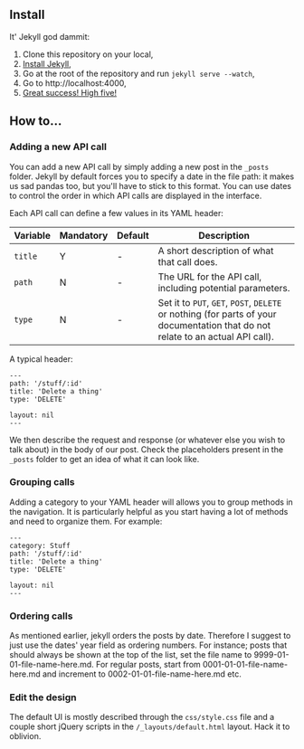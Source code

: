 ## Install

It' Jekyll god dammit:

1. Clone this repository on your local,
1. [Install Jekyll](https://github.com/mojombo/jekyll/wiki/install),
1. Go at the root of the repository and run ```jekyll serve --watch```,
1. Go to http://localhost:4000,
1. [Great success! High five!](http://www.youtube.com/watch?v=wWWyJwHQ-4E)

## How to...

### Adding a new API call

You can add a new API call by simply adding a new post in the `_posts` folder. Jekyll by default forces you to specify a date in the file path: it makes us sad pandas too, but you'll have to stick to this format. You can use dates to control the order in which API calls are displayed in the interface.



Each API call can define a few values in its YAML header:

Variable | Mandatory | Default | Description
--- | --- | --- | ---
``title`` | Y | - | A short description of what that call does.
``path`` | N | - | The URL for the API call, including potential parameters.
``type`` | N | - | Set it to `PUT`, `GET`, `POST`, `DELETE` or nothing (for parts of your documentation that do not relate to an actual API call).

A typical header:

```
---
path: '/stuff/:id'
title: 'Delete a thing'
type: 'DELETE'

layout: nil
---
```

We then describe the request and response (or whatever else you wish to talk about) in the body of our post. Check the placeholders present in the `_posts` folder to get an idea of what it can look like.

### Grouping calls

Adding a category to your YAML header will allows you to group methods in the navigation. It is particularly helpful as you start having a lot of methods and need to organize them. For example:

```
---
category: Stuff
path: '/stuff/:id'
title: 'Delete a thing'
type: 'DELETE'

layout: nil
---
```

### Ordering calls

As mentioned earlier, jekyll orders the posts by date. Therefore I suggest to just use the dates' year field as ordering numbers. For instance; posts that should always be shown at the top of the list, set the file name to 9999-01-01-file-name-here.md. For regular posts, start from 0001-01-01-file-name-here.md and increment to 0002-01-01-file-name-here.md etc.

### Edit the design

The default UI is mostly described through the `css/style.css` file and a couple short jQuery scripts in the `/_layouts/default.html` layout. Hack it to oblivion.
